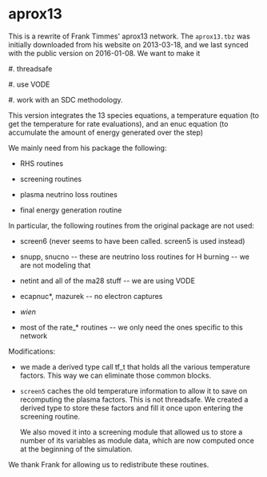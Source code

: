 # aprox13

This is a rewrite of Frank Timmes' aprox13 network.  The ``aprox13.tbz``
was initially downloaded from his website on 2013-03-18, and we last
synced with the public version on 2016-01-08. We want to make it 

#. threadsafe

#. use VODE

#. work with an SDC methodology.

This version integrates the 13 species equations, a temperature equation
(to get the temperature for rate evaluations), and an enuc equation
(to accumulate the amount of energy generated over the step)


We mainly need from his package the following:

  * RHS routines

  * screening routines

  * plasma neutrino loss routines

  * final energy generation routine

In particular, the following routines from the original package 
are not used:

  * screen6 (never seems to have been called.  screen5 is used instead)

  * snupp, snucno -- these are neutrino loss routines for H burning -- we
    are not modeling that

  * netint and all of the ma28 stuff -- we are using VODE

  * ecapnuc*, mazurek -- no electron captures

  * *wien*

  * most of the rate_* routines -- we only need the ones specific to this
    network


Modifications:

  * we made a derived type call tf_t that holds all the various
    temperature factors.  This way we can eliminate those common
    blocks.

  * ``screen5`` caches the old temperature information to allow it
    to save on recomputing the plasma factors.  This is not
    threadsafe. We created a derived type to store these factors and
    fill it once upon entering the screening routine.

    We also moved it into a screening module that allowed us to store
    a number of its variables as module data, which are now computed
    once at the beginning of the simulation.

We thank Frank for allowing us to redistribute these routines.
